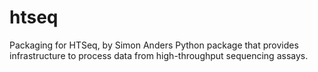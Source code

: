 htseq
=====

Packaging for HTSeq, by Simon Anders Python package that provides infrastructure to process data from high-throughput sequencing assays.
